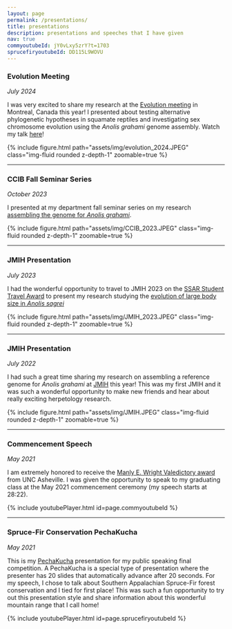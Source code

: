 ```yaml
---
layout: page
permalink: /presentations/
title: presentations
description: presentations and speeches that I have given
nav: true
commyoutubeId: jY0vLxy5zrY?t=1703
sprucefiryoutubeId: DD115L9WOVU
---
```


### Evolution Meeting
_July 2024_

I was very excited to share my research at the [Evolution meeting](https://www.evolutionmeetings.org/) in Montreal, Canada this
year! I presented about testing alternative phylogenetic hypotheses in squamate reptiles 
and investigating sex chromosome evolution using the _Anolis grahami_ genome assembly. 
Watch my talk [here](https://youtu.be/BmbtUwcLU4c?si=gGvHcNz0A7K1tIWn&t=798)!

<div class="row mt-3">
    <div class="col-sm mt-3 mt-md-0">
        {% include figure.html path="assets/img/evolution_2024.JPEG" class="img-fluid rounded z-depth-1" zoomable=true %}
    </div>
</div>

---

### CCIB Fall Seminar Series
_October 2023_

I presented at my department fall seminar series on my research [assembling the genome for
_Anolis grahami_](https://alyssavanerelli.github.io/projects/1_project/). 

<div class="row mt-3">
    <div class="col-sm mt-3 mt-md-0">
        {% include figure.html path="assets/img/CCIB_2023.JPEG" class="img-fluid rounded z-depth-1" zoomable=true %}
    </div>
</div>

---
### JMIH Presentation
_July 2023_
   
I had the wonderful opportunity to travel to JMIH 2023 on the 
[SSAR Student Travel Award](https://ssarherps.org/ssar-awards/student-travel-award/) to 
present my research studying the [evolution of large body size in _Anolis sagrei_](https://alyssavanerelli.github.io/projects/2_project/)

<div class="row mt-3">
    <div class="col-sm mt-3 mt-md-0">
        {% include figure.html path="assets/img/JMIH_2023.JPEG" class="img-fluid rounded z-depth-1" zoomable=true %}
    </div>
</div>

---
### JMIH Presentation
_July 2022_

I had such a great time sharing my research on assembling a reference genome for _Anolis grahami_ at [JMIH](https://burkclients.com/JMIH/meetings/2022/site/) this year! This was my first JMIH and it was such a wonderful opportunity to make new friends and hear about 
really exciting herpetology research.

<div class="row mt-3">
    <div class="col-sm mt-3 mt-md-0">
        {% include figure.html path="assets/img/JMIH.JPEG" class="img-fluid rounded z-depth-1" zoomable=true %}
    </div>
</div>

---
### Commencement Speech
_May 2021_

I am extremely honored to receive the [Manly E. Wright Valedictory award](https://www.unca.edu/events-and-news/commencement/manly-e-wright-award/) from UNC Asheville. I was given the opportunity to 
speak to my graduating class at the May 2021 commencement ceremony (my speech starts at 28:22).

{% include youtubePlayer.html id=page.commyoutubeId %}

---
### Spruce-Fir Conservation PechaKucha
_May 2021_

This is my [PechaKucha](https://pechakuchaavl.org/what-is-pecha-kucha) presentation for my public speaking final competition. A PechaKucha is a special type of presentation where the presenter has 
20 slides that automatically advance after 20 seconds. For my speech, I chose to talk about Southern Appalachian Spruce-Fir forest conservation and I tied for first place! This was such a fun 
opportunity to try out this presentation style and share information about this wonderful mountain range that I call home!

{% include youtubePlayer.html id=page.sprucefiryoutubeId %}
